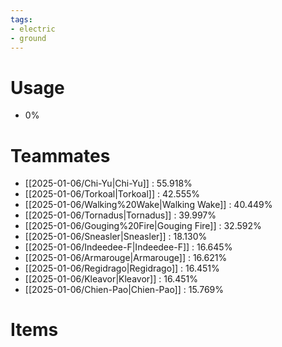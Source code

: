 ```yaml
---
tags:
- electric
- ground
---
```

# Usage
- 0%
# Teammates
- [[2025-01-06/Chi-Yu|Chi-Yu]] : 55.918%
- [[2025-01-06/Torkoal|Torkoal]] : 42.555%
- [[2025-01-06/Walking%20Wake|Walking Wake]] : 40.449%
- [[2025-01-06/Tornadus|Tornadus]] : 39.997%
- [[2025-01-06/Gouging%20Fire|Gouging Fire]] : 32.592%
- [[2025-01-06/Sneasler|Sneasler]] : 18.130%
- [[2025-01-06/Indeedee-F|Indeedee-F]] : 16.645%
- [[2025-01-06/Armarouge|Armarouge]] : 16.621%
- [[2025-01-06/Regidrago|Regidrago]] : 16.451%
- [[2025-01-06/Kleavor|Kleavor]] : 16.451%
- [[2025-01-06/Chien-Pao|Chien-Pao]] : 15.769%
# Items